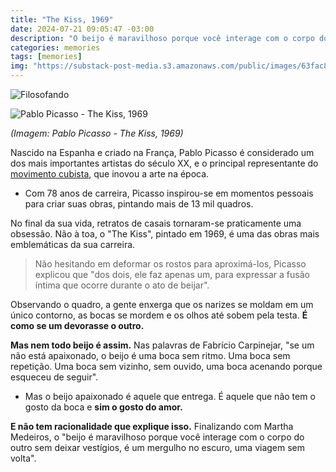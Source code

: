 ```yaml
---
title: "The Kiss, 1969"
date: 2024-07-21 09:05:47 -03:00
description: "O beijo é maravilhoso porque você interage com o corpo do outro sem deixar vestígios"
categories: memories
tags: [memories]
img: "https://substack-post-media.s3.amazonaws.com/public/images/63fac8bd-29bb-4595-9f8b-8617d4b21a40_900x600.jpeg"
---
```


![Filosofando](https://cdn.jsdelivr.net/gh/geanramos/files/img/filosofando.png)

![Pablo Picasso - The Kiss, 1969](https://www.unirio.br/news/em-visita-a-unirio-curadora-do-museu-picasso-de-paris-fala-sobre-exposicao-em-cartaz-no-rio/@@images/093ade2d-466a-44e6-9972-50be1041973b.jpeg)

*(Imagem: Pablo Picasso - The Kiss, 1969)*

Nascido na Espanha e criado na França, Pablo Picasso é considerado um dos mais importantes artistas do século XX, e o principal representante do  [movimento cubista](https://www.google.com/search?q=cubismo), que inovou a arte na época.

-   Com 78 anos de carreira, Picasso inspirou-se em momentos pessoais para criar suas obras, pintando mais de 13 mil quadros.
    

No final da sua vida, retratos de casais tornaram-se praticamente uma obsessão. Não à toa, o "The Kiss", pintado em 1969, é uma das obras mais emblemáticas da sua carreira.

> Não hesitando em deformar os rostos para aproximá-los, Picasso
> explicou que "dos dois, ele faz apenas um, para expressar a fusão
> íntima que ocorre durante o ato de beijar".

Observando o quadro, a gente enxerga que os narizes se moldam em um único contorno, as bocas se mordem e os olhos até sobem pela testa.  **É como se um devorasse o outro.**

**Mas nem todo beijo é assim.** Nas palavras de Fabrício Carpinejar, "se um não está apaixonado, o beijo é uma boca sem ritmo. Uma boca sem repetição. Uma boca sem vizinho, sem ouvido, uma boca acenando porque esqueceu de seguir".

-   Mas o beijo apaixonado é aquele que entrega. É aquele que não tem o gosto da boca e **sim o gosto do amor.**
    

**E não tem racionalidade que explique isso.** Finalizando com Martha Medeiros, o "beijo é maravilhoso porque você interage com o corpo do outro sem deixar vestígios, é um mergulho no escuro, uma viagem sem volta".